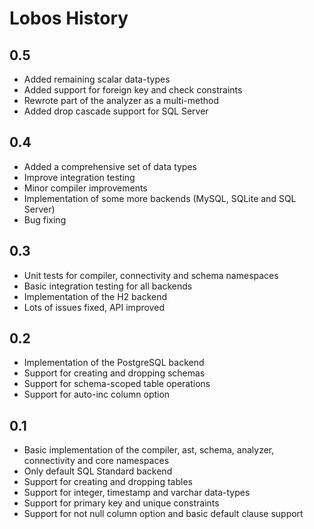 # Lobos History

## 0.5

 * Added remaining scalar data-types
 * Added support for foreign key and check constraints
 * Rewrote part of the analyzer as a multi-method
 * Added drop cascade support for SQL Server

## 0.4

 * Added a comprehensive set of data types
 * Improve integration testing
 * Minor compiler improvements
 * Implementation of some more backends (MySQL, SQLite and SQL Server)
 * Bug fixing

## 0.3

 * Unit tests for compiler, connectivity and schema namespaces
 * Basic integration testing for all backends
 * Implementation of the H2 backend
 * Lots of issues fixed, API improved

## 0.2

 * Implementation of the PostgreSQL backend
 * Support for creating and dropping schemas
 * Support for schema-scoped table operations
 * Support for auto-inc column option

## 0.1

 * Basic implementation of the compiler, ast, schema, analyzer,
   connectivity and core namespaces
 * Only default SQL Standard backend
 * Support for creating and dropping tables
 * Support for integer, timestamp and varchar data-types
 * Support for primary key and unique constraints
 * Support for not null column option and basic default clause support
